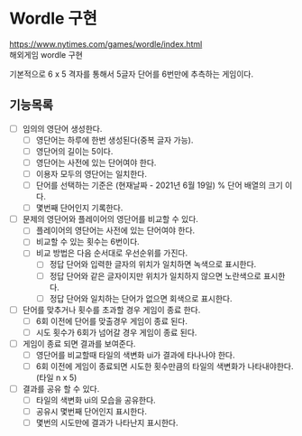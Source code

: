 # Wordle 구현 
https://www.nytimes.com/games/wordle/index.html <br>
해외게임 wordle 구현

기본적으로 6 x 5 격자를 통해서 5글자 단어를 6번만에 추측하는 게임이다.
## 기능목록
- [ ] 임의의 영단어 생성한다.
    - [ ] 영단어는 하루에 한번 생성된다(중복 글자 가능).
    - [ ] 영단어의 길이는 5이다.
    - [ ] 영단어는 사전에 있는 단어여야 한다.
    - [ ] 이용자 모두의 영단어는 일치한다.
    - [ ] 단어를 선택하는 기준은 (현재날짜 - 2021년 6월 19일) % 단어 배열의 크기 이다.
    - [ ] 몇번째 단어인지 기록한다.
- [ ] 문제의 영단어와 플레이어의 영단어를 비교할 수 있다.
    - [ ] 플레이어의 영단어는 사전에 있는 단어여야 한다.
    - [ ] 비교할 수 있는 횟수는 6번이다.
    - [ ] 비교 방법은 다음 순서대로 우선순위를 가진다.
        - [ ] 정답 단어와 입력한 글자의 위치가 일치하면 녹색으로 표시한다.
        - [ ] 정답 단어와 같은 글자이지만 위치가 일치하지 않으면 노란색으로 표시한다.
        - [ ] 정답 단어와 일치하는 단어가 없으면 회색으로 표시한다.
- [ ] 단어를 맞추거나 횟수를 초과할 경우 게임이 종료 한다.
    - [ ] 6회 이전에 단어를 맞출경우 게임이 종료 된다.
    - [ ] 시도 횟수가 6회가 넘어갈 경우 게임이 종료 된다.
    
- [ ] 게임이 종료 되면 결과를 보여준다.
    - [ ] 영단어를 비교할때 타일의 색변화 ui가 결과에 타나나야 한다.
    - [ ] 6회 이전에 게임이 종료되면 시도한 횟수만큼의 타일의 색변화가 나타내야한다. (타일 n x 5)
    
- [ ] 결과를 공유 할 수 있다.
    - [ ] 타일의 색변화 ui의 모습을 공유한다.
    - [ ] 공유시 몇번째 단어인지 표시한다.
    - [ ] 몇번의 시도만에 결과가 나타난지 표시한다.